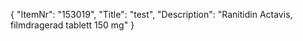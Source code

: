 {
  "ItemNr": "153019",
  "Title": "test",
  "Description": "Ranitidin Actavis, filmdragerad tablett 150 mg"
}